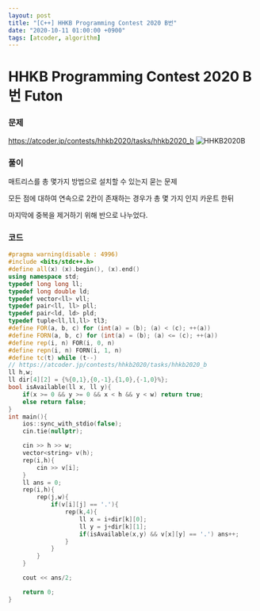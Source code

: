 ```yaml
---
layout: post
title: "[C++] HHKB Programming Contest 2020 B번"
date: "2020-10-11 01:00:00 +0900"
tags: [atcoder, algorithm]
---
```


# HHKB Programming Contest 2020 B번 Futon
### 문제

https://atcoder.jp/contests/hhkb2020/tasks/hhkb2020_b
![HHKB2020B](https://i.imgur.com/g5Mfl9I.png)
  
  
### 풀이

매트리스를 총 몇가지 방법으로 설치할 수 있는지 묻는 문제

모든 점에 대하여 연속으로 2칸이 존재하는 경우가 총 몇 가지 인지 카운트 한뒤

마지막에 중복을 제거하기 위해 반으로 나누었다.

  
### 코드

```cpp
#pragma warning(disable : 4996)
#include <bits/stdc++.h>
#define all(x) (x).begin(), (x).end()
using namespace std;
typedef long long ll;
typedef long double ld;
typedef vector<ll> vll;
typedef pair<ll, ll> pll;
typedef pair<ld, ld> pld;
typedef tuple<ll,ll,ll> tl3;
#define FOR(a, b, c) for (int(a) = (b); (a) < (c); ++(a))
#define FORN(a, b, c) for (int(a) = (b); (a) <= (c); ++(a))
#define rep(i, n) FOR(i, 0, n)
#define repn(i, n) FORN(i, 1, n)
#define tc(t) while (t--)
// https://atcoder.jp/contests/hhkb2020/tasks/hhkb2020_b
ll h,w;
ll dir[4][2] = {%{0,1},{0,-1},{1,0},{-1,0}%};
bool isAvailable(ll x, ll y){
    if(x >= 0 && y >= 0 && x < h && y < w) return true;
    else return false;
}
int main(){
    ios::sync_with_stdio(false);
    cin.tie(nullptr);

    cin >> h >> w;
    vector<string> v(h);
    rep(i,h){
        cin >> v[i];
    }
    ll ans = 0;
    rep(i,h){
        rep(j,w){
            if(v[i][j] == '.'){
                rep(k,4){
                    ll x = i+dir[k][0];
                    ll y = j+dir[k][1];
                    if(isAvailable(x,y) && v[x][y] == '.') ans++;
                }
            }
        }  
    }

    cout << ans/2;

    return 0;
}
```